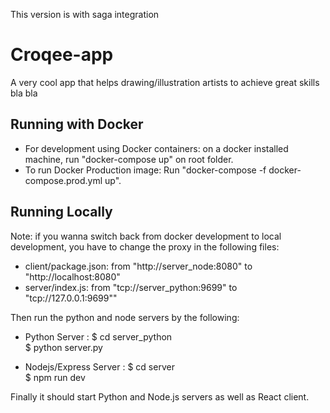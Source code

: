 This version is with saga integration

# Croqee-app
A very cool app that helps drawing/illustration artists to achieve great skills
bla bla


## Running with Docker

- For development using Docker containers: on a docker installed machine, run "docker-compose up" on root folder.</br>
- To run Docker Production image: Run "docker-compose -f docker-compose.prod.yml up".

## Running Locally

Note: if you wanna switch back from docker development to local development, you have to change the proxy in the following files:

- client/package.json: from "http://server_node:8080" to "http://localhost:8080"
- server/index.js: from "tcp://server_python:9699" to "tcp://127.0.0.1:9699""

Then run the python and node servers by the following:

- Python Server : 
    $ cd server_python<br/>
    $ python server.py<br/>
    
- Nodejs/Express Server : 
    $ cd server<br/>
    $ npm run dev<br/>
    
Finally it should start Python and Node.js servers as well as React client.



